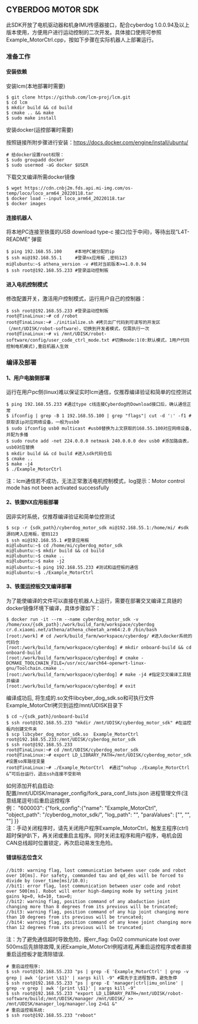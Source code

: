 CYBERDOG MOTOR SDK
---
此SDK开放了电机驱动器和机身IMU传感器接口，配合cyberdog 1.0.0.94及以上版本使用，方便用户进行运动控制的二次开发。具体接口使用可参照Example_MotorCtrl.cpp，按如下步骤在实际机器人上部署运行。

### 准备工作
#### 安装依赖
安装lcm(本地部署时需要)
```
$ git clone https://github.com/lcm-proj/lcm.git
$ cd lcm
$ mkdir build && cd build
$ cmake .. && make
$ sudo make install
```
安装docker(运控部署时需要)

按照链接所附步骤进行安装：https://docs.docker.com/engine/install/ubuntu/
```
# 给docker设置root权限：
$ sudo groupadd docker
$ sudo usermod -aG docker $USER
```
下载交叉编译所需docker镜像
```
$ wget https://cdn.cnbj2m.fds.api.mi-img.com/os-temp/loco/loco_arm64_20220118.tar
$ docker load --input loco_arm64_20220118.tar
$ docker images
```
#### 连接机器人
将本地PC连接至铁蛋的USB download type-c 接口(位于中间)，等待出现”L4T-README” 弹窗
```
$ ping 192.168.55.100     #本地PC被分配的ip
$ ssh mi@192.168.55.1     #登录nx应用板 ,密码123
mi@lubuntu:~$ athena_version -v #核对当前版本>=1.0.0.94
$ ssh root@192.168.55.233 #登录运动控制板
```
#### 进入电机控制模式
修改配置开关，激活用户控制模式，运行用户自己的控制器：
```
$ ssh root@192.168.55.233 #登录运动控制板
root@TinaLinux:~# cd /robot
root@TinaLinux:~# ./initialize.sh #拷贝出厂代码到可读写的开发区（/mnt/UDISK/robot-software），切换到开发者模式，仅需执行一次
root@TinaLinux:~# vi /mnt/UDISK/robot-software/config/user_code_ctrl_mode.txt #切换mode:1(0:默认模式，1用户代码控制电机模式),重启机器人生效
```
### 编译及部署

#### 1、用户电脑侧部署
运行在用户pc侧(linux)难以保证实时lcm通信，仅推荐编译验证和简单的位控测试  
```
$ ping 192.168.55.233 #通过type c线连接Cyberdog的Download接口后，确认通信正常
$ ifconfig | grep -B 1 192.168.55.100 | grep "flags"| cut -d ':' -f1 #获取该ip对应网络设备，一般为usb0
$ sudo ifconfig usb0 multicast #usb0替换为上文获取的168.55.100对应网络设备,并配为多播
$ sudo route add -net 224.0.0.0 netmask 240.0.0.0 dev usb0 #添加路由表，usb0对应替换
$ mkdir build && cd build #进入sdk代码仓后
$ cmake ..
$ make -j4
$ ./Example_MotorCtrl
```
注：lcm通信若不成功，无法正常激活电机控制模式，log提示：Motor control mode has not been activated successfully

#### 2、铁蛋NX应用板部署
因非实时系统，仅推荐编译验证和简单位控测试
```
$ scp -r {sdk_path}/cyberdog_motor_sdk mi@192.168.55.1:/home/mi/ #sdk源码拷入应用板，密码123
$ ssh mi@192.168.55.1 #登录应用板
mi@lubuntu:~$ cd /home/mi/cyberdog_motor_sdk
mi@lubuntu:~$ mkdir build && cd build
mi@lubuntu:~$ cmake ..
mi@lubuntu:~$ make -j2
mi@lubuntu:~$ ping 192.168.55.233 #测试和运控板的通信
mi@lubuntu:~$ ./Example_MotorCtrl
```
#### 3、铁蛋运控板交叉编译部署
为了能使编译的文件可以直接在机器人上运行，需要在部署交叉编译工具链的docker镜像环境下编译，具体步骤如下：

```
$ docker run -it --rm --name cyberdog_motor_sdk -v /home/xxx/{sdk_path}:/work/build_farm/workspace/cyberdog cr.d.xiaomi.net/athena/athena_cheetah_arm64:2.0 /bin/bash
[root:/work] # cd /work/build_farm/workspace/cyberdog/ #进入docker系统的代码仓
[root:/work/build_farm/workspace/cyberdog] # mkdir onboard-build && cd onboard-build
[root:/work/build_farm/workspace/cyberdog] # cmake -DCMAKE_TOOLCHAIN_FILE=/usr/xcc/aarch64-openwrt-linux-gnu/Toolchain.cmake ..
[root:/work/build_farm/workspace/cyberdog] # make -j4 #指定交叉编译工具链并编译
[root:/work/build_farm/workspace/cyberdog] # exit
```
编译成功后, 将生成的.so文件libcyber_dog_sdk.so和可执行文件Example_MotorCtrl拷贝到运控/mnt/UDISK目录下
```
$ cd ~/{sdk_path}/onboard-build
$ ssh root@192.168.55.233 "mkdir /mnt/UDISK/cyberdog_motor_sdk" #在运控板内创建文件夹
$ scp libcyber_dog_motor_sdk.so  Example_MotorCtrl root@192.168.55.233:/mnt/UDISK/cyberdog_motor_sdk
$ ssh root@192.168.55.233
root@TinaLinux:~# cd /mnt/UDISK/cyberdog_motor_sdk
root@TinaLinux:~# export LD_LIBRARY_PATH=/mnt/UDISK/cyberdog_motor_sdk #设置so库路径变量
root@TinaLinux:~# ./Example_MotorCtrl  #通过“nohup ./Example_MotorCtrl &”可后台运行，退出ssh连接不受影响
```
如何添加开机自启动:  
配置/mnt/UDISK/manager_config/fork_para_conf_lists.json 进程管理文件(注意结尾逗号)后重启运控程序  
例：  "600003": {"fork_config":{"name": "Example_MotorCtrl",  "object_path": "/cyberdog_motor_sdk/",  "log_path": "", "paraValues": ["", "", ""] }}  
注：手动关闭程序时，请先关闭用户程序Example_MotorCtrl，触发主程序(ctrl)超时保护趴下，再关闭或重启主程序。同时关闭主程序和用户程序，电机会因CAN总线超时位置锁定，再次启动易发生危险。

#### 错误标志位含义
```
//bit0: warning flag, lost communication between user code and robot over 10[ms]. For safety, commanded tau and qd_des will be forced to divide by (over_time[ms]/10.0);
//bit1: error flag, lost communication between user code and robot over 500[ms]. Robot will enter high-damping mode by setting joint gains kp=0, kd=10, tau=0;
//bit2: warning flag, position command of any abaduction joint changing more than 8 degrees from its previous will be truncated;
//bit3: warning flag, position command of any hip joint changing more than 10 degrees from its previous will be truncated;
//bit4: warning flag, position command of any knee joint changing more than 12 degrees from its previous will be truncated;
```
注：为了避免通信超时导致危险，报err_flag: 0x02 communicate lost over 500ms后先排除故障,关闭Example_MotorCtrl例程进程,再重启运控程序或者直接重启运控板才能清除错误.
```
# 重启运控程序:
$ ssh root@192.168.55.233 "ps | grep -E 'Example_MotorCtrl' | grep -v grep | awk '{print \$1}' | xargs kill -9" #需先于主进程暂停，避免急停
$ ssh root@192.168.55.233 "ps | grep -E 'manager|ctrl|imu_online' | grep -v grep | awk '{print \$1}' | xargs kill -9"
$ ssh root@192.168.55.233 "export LD_LIBRARY_PATH=/mnt/UDISK/robot-software/build;/mnt/UDISK/manager /mnt/UDISK/ >> /mnt/UDISK/manager_log/manager.log 2>&1 &"
# 重启运控板系统:
$ ssh root@192.168.55.233 "reboot"
```
